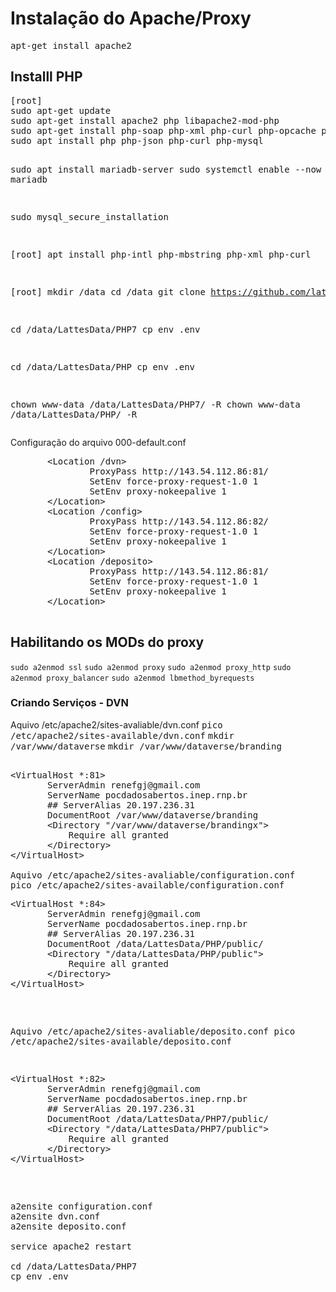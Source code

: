 <h1>Instalação do Apache/Proxy</h1>
<tt>apt-get install apache2</tt>

<h2>Installl PHP</h2>
<pre>
[root] 
sudo apt-get update
sudo apt-get install apache2 php libapache2-mod-php
sudo apt-get install php-soap php-xml php-curl php-opcache php-gd php-sqlite3 php-mbstring php-intl
sudo apt install php php-json php-curl php-mysql

sudo apt install mariadb-server
sudo systemctl enable --now mariadb

sudo mysql_secure_installation


[root] 
apt install php-intl php-mbstring php-xml php-curl

[root]
mkdir /data
cd /data
git clone https://github.com/lattesdata-ibict/LattesData.git

cd /data/LattesData/PHP7
cp env .env

cd /data/LattesData/PHP
cp env .env

chown www-data /data/LattesData/PHP7/ -R
chown www-data /data/LattesData/PHP/ -R
</pre>

Configuração do arquivo 000-default.conf

<pre>
       &lt;Location /dvn>
               ProxyPass http://143.54.112.86:81/
               SetEnv force-proxy-request-1.0 1
               SetEnv proxy-nokeepalive 1
       &lt;/Location>
       &lt;Location /config>
               ProxyPass http://143.54.112.86:82/
               SetEnv force-proxy-request-1.0 1
               SetEnv proxy-nokeepalive 1
       &lt;/Location>
       &lt;Location /deposito>
               ProxyPass http://143.54.112.86:81/
               SetEnv force-proxy-request-1.0 1
               SetEnv proxy-nokeepalive 1
       &lt;/Location>

</pre>

<h2>Habilitando os MODs do proxy</h2>
<code>sudo a2enmod ssl</code>
<code>sudo a2enmod proxy</code>
<code>sudo a2enmod proxy_http</code>
<code>sudo a2enmod proxy_balancer</code>
<code>sudo a2enmod lbmethod_byrequests</code>

<h3>Criando Serviços - DVN</h3>

Aquivo /etc/apache2/sites-avaliable/dvn.conf
<tt>pico /etc/apache2/sites-available/dvn.conf</tt>
<tt>mkdir /var/www/dataverse</tt>
<tt>mkdir /var/www/dataverse/branding</tt>
<pre>

&lt;VirtualHost *:81>
       ServerAdmin renefgj@gmail.com
       ServerName pocdadosabertos.inep.rnp.br
       ## ServerAlias 20.197.236.31
       DocumentRoot /var/www/dataverse/branding
       &lt;Directory "/var/www/dataverse/brandingx">
           Require all granted
       &lt;/Directory>
&lt;/VirtualHost>

Aquivo /etc/apache2/sites-avaliable/configuration.conf
<tt>pico /etc/apache2/sites-available/configuration.conf</tt>
<pre>
&lt;VirtualHost *:84>
       ServerAdmin renefgj@gmail.com
       ServerName pocdadosabertos.inep.rnp.br
       ## ServerAlias 20.197.236.31
       DocumentRoot /data/LattesData/PHP/public/
       &lt;Directory "/data/LattesData/PHP/public">
           Require all granted
       &lt;/Directory>
&lt;/VirtualHost>
</pre>

Aquivo /etc/apache2/sites-avaliable/deposito.conf
<tt>pico /etc/apache2/sites-available/deposito.conf</tt>
<pre>
&lt;VirtualHost *:82>
       ServerAdmin renefgj@gmail.com
       ServerName pocdadosabertos.inep.rnp.br
       ## ServerAlias 20.197.236.31
       DocumentRoot /data/LattesData/PHP7/public/
       &lt;Directory "/data/LattesData/PHP7/public">
           Require all granted
       &lt;/Directory>
&lt;/VirtualHost>
</pre>

<pre>
a2ensite configuration.conf
a2ensite dvn.conf
a2ensite deposito.conf

service apache2 restart

cd /data/LattesData/PHP7
cp env .env

</pre>